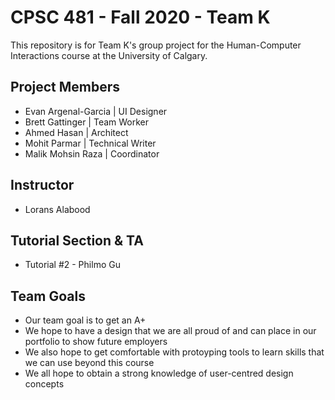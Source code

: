 # CPSC 481 - Fall 2020 - Team K
This repository is for Team K's group project for the Human-Computer Interactions course at the University of Calgary.

## Project Members
* Evan Argenal-Garcia | UI Designer
* Brett Gattinger | Team Worker
* Ahmed Hasan | Architect 
* Mohit Parmar | Technical Writer
* Malik Mohsin Raza | Coordinator

## Instructor
* Lorans Alabood 

## Tutorial Section & TA
* Tutorial #2 - Philmo Gu

## Team Goals
- Our team goal is to get an A+
- We hope to have a design that we are all proud of and can place in our portfolio to show future employers
- We also hope to get comfortable with protoyping tools to learn skills that we can use beyond this course
- We all hope to obtain a strong knowledge of user-centred design concepts
